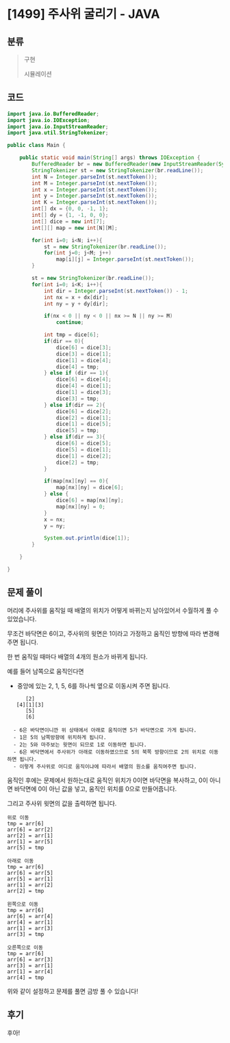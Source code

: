 # [1499] 주사위 굴리기 - JAVA

## 분류
> 구현
>
> 시뮬레이션

## 코드
```java
import java.io.BufferedReader;
import java.io.IOException;
import java.io.InputStreamReader;
import java.util.StringTokenizer;

public class Main {

    public static void main(String[] args) throws IOException {
        BufferedReader br = new BufferedReader(new InputStreamReader(System.in));
        StringTokenizer st = new StringTokenizer(br.readLine());
        int N = Integer.parseInt(st.nextToken());
        int M = Integer.parseInt(st.nextToken());
        int x = Integer.parseInt(st.nextToken());
        int y = Integer.parseInt(st.nextToken());
        int K = Integer.parseInt(st.nextToken());
        int[] dx = {0, 0, -1, 1};
        int[] dy = {1, -1, 0, 0};
        int[] dice = new int[7];
        int[][] map = new int[N][M];

        for(int i=0; i<N; i++){
            st = new StringTokenizer(br.readLine());
            for(int j=0; j<M; j++)
                map[i][j] = Integer.parseInt(st.nextToken());
        }

        st = new StringTokenizer(br.readLine());
        for(int i=0; i<K; i++){
            int dir = Integer.parseInt(st.nextToken()) - 1;
            int nx = x + dx[dir];
            int ny = y + dy[dir];

            if(nx < 0 || ny < 0 || nx >= N || ny >= M)
                continue;

            int tmp = dice[6];
            if(dir == 0){
                dice[6] = dice[3];
                dice[3] = dice[1];
                dice[1] = dice[4];
                dice[4] = tmp;
            } else if (dir == 1){
                dice[6] = dice[4];
                dice[4] = dice[1];
                dice[1] = dice[3];
                dice[3] = tmp;
            } else if(dir == 2){
                dice[6] = dice[2];
                dice[2] = dice[1];
                dice[1] = dice[5];
                dice[5] = tmp;
            } else if(dir == 3){
                dice[6] = dice[5];
                dice[5] = dice[1];
                dice[1] = dice[2];
                dice[2] = tmp;
            }

            if(map[nx][ny] == 0){
                map[nx][ny] = dice[6];
            } else {
                dice[6] = map[nx][ny];
                map[nx][ny] = 0;
            }
            x = nx;
            y = ny;

            System.out.println(dice[1]);
        }

    }

}
```

## 문제 풀이
머리에 주사위를 움직일 때 배열의 위치가 어떻게 바뀌는지 남아있어서 수월하게 풀 수 있었습니다.

무조건 바닥면은 6이고, 주사위의 윗면은 1이라고 가정하고 움직인 방향에 따라 변경해주면 됩니다.

한 번 움직일 때마다 배열의 4개의 원소가 바뀌게 됩니다.

예를 들어 남쪽으로 움직인다면
   - 중앙에 있는 2, 1, 5, 6를 하나씩 옆으로 이동시켜 주면 됩니다.
   ```
         [2]
      [4][1][3]
         [5]
         [6]
   ```
      - 6은 바닥면이니깐 위 상태에서 아래로 움직이면 5가 바닥면으로 가게 됩니다.
      - 1은 5의 남쪽방향에 위치하게 됩니다.
      - 2는 5와 마주보는 윗면이 되므로 1로 이동하면 됩니다.
      - 6은 바닥면에서 주사위가 아래로 이동하였으므로 5의 북쪽 방향이므로 2의 위치로 이동하면 됩니다.
      - 이렇게 주사위로 어디로 움직이냐에 따라서 배열의 원소를 움직여주면 됩니다.
    
움직인 후에는 문제에서 원하는대로 움직인 위치가 0이면 바닥면을 복사하고, 0이 아니면 바닥면에 0이 아닌 값을 넣고, 움직인 위치를 0으로 만들어줍니다.

그리고 주사위 윗면의 값을 출력하면 됩니다.

```
위로 이동
tmp = arr[6]
arr[6] = arr[2]
arr[2] = arr[1]
arr[1] = arr[5]
arr[5] = tmp

아래로 이동
tmp = arr[6]
arr[6] = arr[5]
arr[5] = arr[1]
arr[1] = arr[2]
arr[2] = tmp

왼쪽으로 이동
tmp = arr[6]
arr[6] = arr[4]
arr[4] = arr[1]
arr[1] = arr[3]
arr[3] = tmp

오른쪽으로 이동
tmp = arr[6]
arr[6] = arr[3]
arr[3] = arr[1]
arr[1] = arr[4]
arr[4] = tmp
```

위와 같이 설정하고 문제를 풀면 금방 풀 수 있습니다!

## 후기
후아!